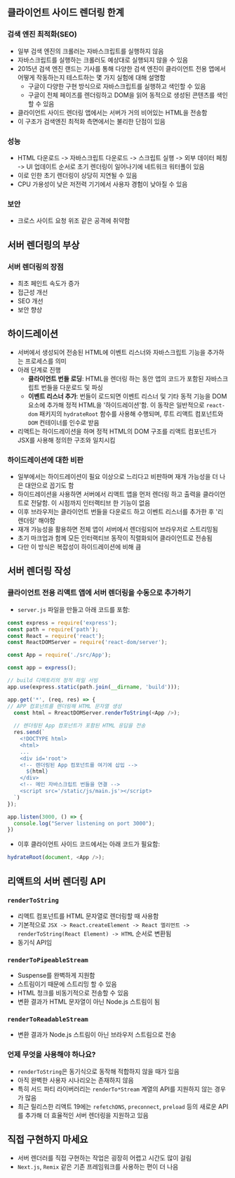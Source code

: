 ## 클라이언트 사이드 렌더링 한계
### 검색 엔진 최적화(SEO)
- 일부 검색 엔진의 크롤러는 자바스크립트를 실행하지 않음
- 자바스크립트를 실행하는 크롤러도 예상대로 실행되지 않을 수 있음
- 2015년 검색 엔진 랜드는 기사를 통해 다양한 검색 엔진이 클라이언트 전용 앱에서 어떻게 작동하는지 테스트하는 몇 가지 실험에 대해 설명함
	- 구글이 다양한 구현 방식으로 자바스크립트를 실행하고 색인할 수 있음
	- 구글이 전체 페이즈를 렌더링하고 DOM을 읽어 동적으로 생성된 콘텐츠를 색인할 수 있음
- 클라이언트 사이드 렌더링 앱에서는 서버가 거의 비어있는 HTML을 전송함
- 이 구조가 검색엔진 최적화 측면에서는 불리한 단점이 있음

### 성능
- HTML 다운로드 -> 자바스크립트 다운로드 -> 스크립트 실행 -> 외부 데이터 페칭 -> UI 업데이트 순서로 초기 렌더링이 일어나기에 네트워크 워터폴이 있음
- 이로 인한 초기 렌더링이 상당히 지연될 수 있음
- CPU 가용성이 낮은 저전력 기기에서 사용자 경험이 낮아질 수 있음

### 보안
- 크로스 사이트 요청 위조 같은 공격에 취약함

## 서버 렌더링의 부상
### 서버 렌더링의 장점
- 최초 페인트 속도가 증가
- 접근성 개선
- SEO 개선
- 보안 향상

## 하이드레이션
- 서버에서 생성되어 전송된 HTML에 이벤트 리스너와 자바스크립트 기능을 추가하는 프로세스를 의미
- 아래 단계로 진행
	- **클라이언트 번들 로딩**: HTML을 렌더링 하는 동안 앱의 코드가 포함된 자바스크립트 번들을 다운로드 및 파싱
	- **이벤트 리스너 추가**: 번들이 로드되면 이벤트 리스너 및 기타 동적 기능을 DOM 요소에 추가해 정적 HTML을 '하이드레이션'함. 이 동작은 일반적으로 `react-dom` 패키지의 `hydrateRoot` 함수를 사용해 수행되며, 루트 리액트 컴포넌트와 `DOM` 컨테이너를 인수로 받음
- 리액트는 하이드레이션을 하며 정적 HTML의 DOM 구조를 리액트 컴포넌트가 JSX를 사용해 정의한 구조와 일치시킴

### 하이드레이션에 대한 비판
- 일부에서는 하이드레이션이 필요 이상으로 느리다고 비판하며 재개 가능성을 더 나은 대안으로 꼽기도 함
- 하이드레이션을 사용하면 서버에서 리액트 앱을 먼저 렌더링 하고 출력을 클라이언트로 전달함. 이 시점까지 인터랙티브 한 기능이 없음
- 이후 브라우저는 클라이언트 번들을 다운로드 하고 이벤트 리스너를 추가한 후 '리렌더링' 해야함
- 재개 가능성을 활용하면 전체 앱이 서버에서 렌더링되어 브라우저로 스트리밍됨
- 초기 마크업과 함께 모든 인터랙티브 동작이 직렬화되어 클라이언트로 전송됨
- 다만 이 방식은 복잡성이 하이드레이션에 비해 큼

## 서버 렌더링 작성
### 클라이언트 전용 리액트 앱에 서버 렌더링을 수동으로 추가하기
- `server.js` 파일을 만들고 아래 코드를 포함:
```js
const express = require('express');
const path = require('path');
const React = require('react');
const ReactDOMServer = require('react-dom/server');

const App = require('./src/App');

const app = express();

// build 디렉토리의 정적 파일 서빙
app.use(express.static(path.join(__dirname, 'build')));

app.get('*', (req, res) => {
// APP 컴포넌트를 렌더링해 HTML 문자열 생성
  const html = RreactDOMServer.renderToString(<App />);
  
  // 렌더링된 App 컴포넌트가 포함된 HTML 응답을 전송
  res.send(`
    <!DOCTYPE html>
    <html>
    ...
    <div id='root'>
    <!-- 렌더링된 App 컴포넌트를 여기에 삽입 -->
      ${html}
    </div>
    <!-- 메인 자바스크립트 번들을 연결 -->
    <script src='/static/js/main.js'></script>
  `)
});

app.listen(3000, () => {
  console.log("Server listening on port 3000");
})
```

- 이후 클라이언트 사이드 코드에서는 아래 코드가 필요함:
```js
hydrateRoot(document, <App />);
```

## 리액트의 서버 렌더링 API
### `renderToString`
- 리액트 컴포넌트를 HTML 문자열로 렌더링할 때 사용함
- 기본적으로 `JSX -> React.createElement -> React 엘리먼트 -> renderToString(React Element) -> HTML` 순서로 변환됨
- 동기식 API임

### `renderToPipeableStream`
- Suspense를 완벽하게 지원함
- 스트림이기 때문에 스트리밍 할 수 있음
- HTML 청크를 비동기적으로 전송할 수 있음
- 변환 결과가 HTML 문자열이 아닌 Node.js 스트림이 됨

### `renderToReadableStream`
- 변환 결과가 Node.js 스트림이 아닌 브라우저 스트림으로 전송

### 언제 무엇을 사용해야 하나요?
- `renderToString`은 동기식으로 동작해 적합하지 않을 때가 있음
- 아직 완벽한 사용자 시나리오는 존재하지 않음
- 특히 서드 파티 라이버러리는 `renderTo*Stream` 계열의 API를 지원하지 않는 경우가 많음
- 최근 릴리스한 리액트 19에는 `refetchDNS`, `preconnect`, `preload` 등의 새로운 API를 추가해 더 효율적인 서버 렌더링을 지원하고 있음

## 직접 구현하지 마세요
- 서버 렌더러를 직접 구현하는 작업은 굉장히 어렵고 시간도 많이 걸림
- `Next.js`, `Remix` 같은 기존 프레임워크를 사용하는 편이 더 나음
